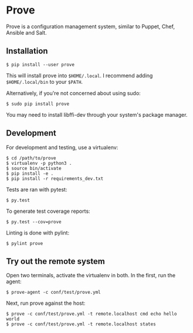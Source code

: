 # Prove

Prove is a configuration management system, similar to Puppet, Chef, Ansible and Salt.

## Installation

	$ pip install --user prove

This will install prove into `$HOME/.local`. I recommend adding
`$HOME/.local/bin` to your `$PATH`.

Alternatively, if you're not concerned about using sudo:

	$ sudo pip install prove

You may need to install libffi-dev through your system's package manager.

## Development

For development and testing, use a virtualenv:

	$ cd /path/to/prove
	$ virtualenv -p python3 .
	$ source bin/activate
	$ pip install -e .
	$ pip install -r requirements_dev.txt

Tests are ran with pytest:

	$ py.test

To generate test coverage reports:

	$ py.test --cov=prove

Linting is done with pylint:

	$ pylint prove

## Try out the remote system

Open two terminals, activate the virtualenv in both. In the first, run the agent:

	$ prove-agent -c conf/test/prove.yml

Next, run prove against the host:

	$ prove -c conf/test/prove.yml -t remote.localhost cmd echo hello world
	$ prove -c conf/test/prove.yml -t remote.localhost states
